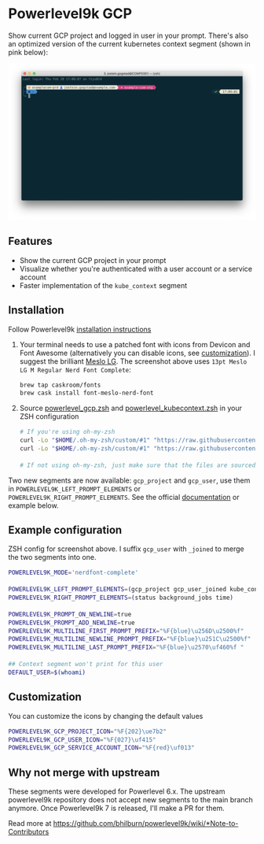 # Powerlevel9k GCP

Show current GCP project and logged in user in your prompt. There's also an optimized version of the current kubernetes context segment (shown in pink below):

![screenshot](./docs/screenshot.png)

## Features

* Show the current GCP project in your prompt
* Visualize whether you're authenticated with a user account or a service account
* Faster implementation of the `kube_context` segment 

## Installation

Follow Powerlevel9k [installation instructions](https://github.com/bhilburn/powerlevel9k/wiki/Install-Instructions)

1. Your terminal needs to use a patched font with icons from Devicon and Font Awesome (alternatively you can disable icons, see [customization](#customization)). I suggest the brilliant [Meslo LG](https://github.com/andreberg/Meslo-Font). The screenshot above uses `13pt Meslo LG M Regular Nerd Font Complete`:
    ```bash
    brew tap caskroom/fonts
    brew cask install font-meslo-nerd-font
    ```
1. Source [powerlevel_gcp.zsh](./powerlevel_gcp.zsh) and [powerlevel_kubecontext.zsh](./powerlevel_kubecontext.zsh) in your ZSH configuration
    ```bash
    # If you're using oh-my-zsh
    curl -Lo "$HOME/.oh-my-zsh/custom/#1" "https://raw.githubusercontent.com/jgogstad/powerlevel-9k-gcp/master/{powerlevel_gcp.zsh}"
    curl -Lo "$HOME/.oh-my-zsh/custom/#1" "https://raw.githubusercontent.com/jgogstad/powerlevel-9k-gcp/master/{powerlevel_kubecontext.zsh}"
    
    # If not using oh-my-zsh, just make sure that the files are sourced 
    ```
Two new segments are now available: `gcp_project` and `gcp_user`, use them in `POWERLEVEL9K_LEFT_PROMPT_ELEMENTS` or `POWERLEVEL9K_RIGHT_PROMPT_ELEMENTS`. See the official [documentation](https://github.com/bhilburn/powerlevel9k#prompt-customization) or example below.   

## Example configuration

ZSH config for screenshot above. I suffix `gcp_user` with `_joined` to merge the two segments into one.

```bash
POWERLEVEL9K_MODE='nerdfont-complete'

POWERLEVEL9K_LEFT_PROMPT_ELEMENTS=(gcp_project gcp_user_joined kube_context newline context dir_writable dir root_indicator vcs)
POWERLEVEL9K_RIGHT_PROMPT_ELEMENTS=(status background_jobs time)

POWERLEVEL9K_PROMPT_ON_NEWLINE=true
POWERLEVEL9K_PROMPT_ADD_NEWLINE=true
POWERLEVEL9K_MULTILINE_FIRST_PROMPT_PREFIX="%F{blue}\u256D\u2500%f"
POWERLEVEL9K_MULTILINE_NEWLINE_PROMPT_PREFIX="%F{blue}\u251C\u2500%f"
POWERLEVEL9K_MULTILINE_LAST_PROMPT_PREFIX="%F{blue}\u2570\uf460%f "

## Context segment won't print for this user
DEFAULT_USER=$(whoami)
```

## Customization

You can customize the icons by changing the default values

```bash
POWERLEVEL9K_GCP_PROJECT_ICON="%F{202}\ue7b2"
POWERLEVEL9K_GCP_USER_ICON="%F{027}\uf415"
POWERLEVEL9K_GCP_SERVICE_ACCOUNT_ICON="%F{red}\uf013"
```

## Why not merge with upstream

These segments were developed for Powerlevel 6.x. The upstream powerlevel9k repository does not accept new segments to the main branch anymore. Once Powerlevel9k 7 is released, I'll make a PR for them. 

Read more at https://github.com/bhilburn/powerlevel9k/wiki/*Note-to-Contributors